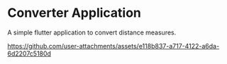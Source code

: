 # Converter Application

A simple flutter application to convert distance measures.


https://github.com/user-attachments/assets/e118b837-a717-4122-a6da-6d2207c5180d

